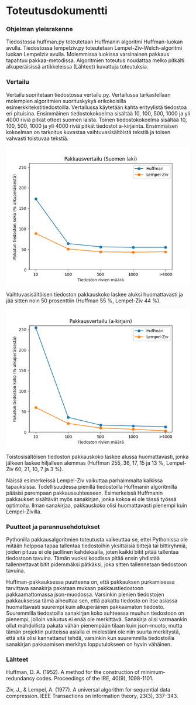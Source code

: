 # Toteutusdokumentti

### Ohjelman yleisrakenne

Tiedostossa huffman.py toteutetaan Huffmanin algoritmi Huffman-luokan avulla. Tiedostossa lempelziv.py toteutetaan Lempel-Ziv-Welch-algoritmi luokan Lempelziv avulla. Molemmissa luokissa varsinainen pakkaus tapahtuu pakkaa-metodissa. Algoritmien toteutus noudattaa melko pitkälti alkuperäisissä artikkeleissa (Lähteet) kuvattuja toteutuksia.
    
### Vertailu

Vertailu suoritetaan tiedostossa vertailu.py. Vertailussa tarkastellaan molempien algoritmien suorituskykyä erikokoisilla esimerkkitekstitiedostoilla. Vertailussa käytetään kahta erityylistä tiedostoa eri pituisina. Ensimmäinen tiedostokokoelma sisältää 10, 100, 500, 1000 ja yli 4000 riviä pitkät otteet suomen laista. Toinen tiedostokokoelma sisältää 10, 100, 500, 1000 ja yli 4000 riviä pitkät tiedostot a-kirjainta. Ensimmäisen kokoelman on tarkoitus kuvastaa vaihtuvasisältöistä tekstiä ja toisen vahvasti toistuvaa tekstiä.


![](./kuvat/pakkauskuvaaja1.png)

Vaihtuvasisältöisen tiedoston pakkauskoko laskee aluksi huomattavasti ja jää sitten noin 50 prosenttiin (Huffman 55 %, Lempel-Ziv 44 %).

![](./kuvat/pakkauskuvaaja2.png)

Toistosisältöisen tiedoston pakkauskoko laskee alussa huomattavasti, jonka jälkeen laskee hiljalleen alemmas (Huffman 255, 36, 17, 15 ja 13 %, Lempel-Ziv 60, 21, 10, 7 ja 3 %).

Näissä esimerkeissä Lempel-Ziv vaikuttaa parhaimmalta kaikissa tapauksissa. Todellisuudessa pienillä tiedostoilla Huffmanin algoritmilla pääsisi parempaan pakkaussuhteeseen. Esimerkeissä Huffmanin pakkaukset sisältävät myös sanakirjan, jonka kokoa ei ole tässä työssä optimoitu. Ilman sanakirjaa, pakkauskoko olisi huomattavasti pienempi kuin Lempel-Zivilla.

### Puutteet ja parannusehdotukset

Pythonilla pakkausalgoritmien toteutusta vaikeuttaa se, ettei Pythonissa ole mitään helppoa tapaa tallentaa tiedostoihin yksittäisiä bittejä tai bittiryhmiä, joiden pituus ei ole jaollinen kahdeksalla, joten kaikki bitit pitää tallentaa tiedostoon tavuina. Tämän vuoksi koodissa pitää ensin yhdistää tallennettavat bitit pidemmäksi pätkäksi, joka sitten tallennetaan tiedostoon tavuina.

Huffman-pakkauksessa puutteena on, että pakkauksen purkamisessa tarvittava sanakirja pakataan mukaan pakkaustiedostoon pakkaamattomassa json-muodossa. Varsinkin pienien tiedostojen pakkauksessa tämä aiheuttaa sen, että pakattu tiedosto on itse asiassa huomattavasti suurempi kuin alkuperäinen pakkaamaton tiedosto. Suuremmilla tiedostoilla sanakirjan koko suhteessa muuhun tiedostoon on pienempi, jolloin vaikutus ei enää ole merkittävä. Sanakirja olisi varmaankin ollut mahdollista pakata vähän pienempään tilaan kuin json-muoto, mutta tämän projektin puitteissa asialla ei mielestäni ole niin suurta merkitystä, että sitä olisi kannattanut tehdä, varsinkin kun suuremmilla tiedostoilla sanakirjan pakkaamisen merkitys lopputulokseen on hyvin vähäinen.

### Lähteet

Huffman, D. A. (1952). A method for the construction of minimum-redundancy codes. Proceedings of the IRE, 40(9), 1098-1101.

Ziv, J., & Lempel, A. (1977). A universal algorithm for sequential data compression. IEEE Transactions on information theory, 23(3), 337-343.
